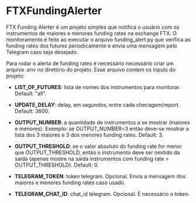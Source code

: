 # FTXFundingAlerter

FTX Funding Alerter é um projeto simples que notifica o usuário com os instrumentos de maiores e menores funding rates na exchange FTX. O monitoramento é feito ao executar o arquivo funding_alert.py que verifica as funding rates dos futures periodicamente e envia uma mensagem pelo Telegram caso seja desejado.

Para rodar o alerta de funding rates é necessário necessário criar um arquivo .env no diretório do projeto. Esse arquivo contem os inputs do projeto:

 - **LIST_OF_FUTURES**: lista de nomes dos instrumentos para monitorar. Default: "all".

 - **UPDATE_DELAY**: delay, em segundos, entre cada checagem/report. Default: 3600.

 - **OUTPUT_NUMBER**: a quantidade de instrumentos a se mostrar (maiores e menores). Exemplo: se OUTPUT_NUMBER=3 então deve-se mostrar a lista dos 3 maiores e 3 dos menores funding rates. Default: 3.

 - **OUTPUT_THRESHOLD**: se o valor absoluto do funding rate for menor que OUTPUT_THRESHOLD, então o instrumento deve ser omitido da saída (apenas mostre na saída instrumentos com funding rate > OUTPUT_THRESHOLD). Default: 0.

 - **TELEGRAM_TOKEN**: token telegram. Opcional. Envia a mensagem dos maiores e menores funding rates caso usado.

 - **TELEGRAM_CHAT_ID**: chat_id telegram. Opcional. É necessário o token.
